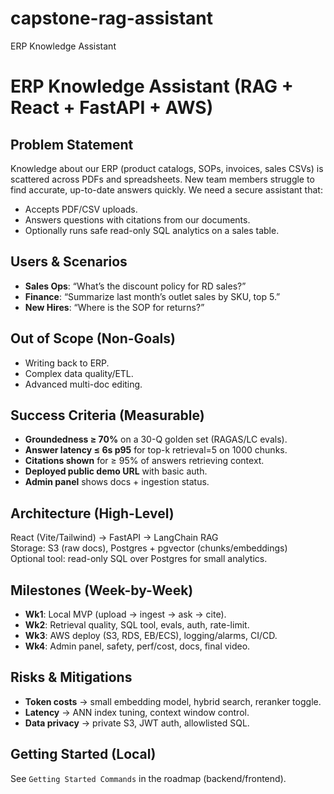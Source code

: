 # capstone-rag-assistant

ERP Knowledge Assistant

# ERP Knowledge Assistant (RAG + React + FastAPI + AWS)

## Problem Statement

Knowledge about our ERP (product catalogs, SOPs, invoices, sales CSVs) is scattered across PDFs and spreadsheets. New team members struggle to find accurate, up-to-date answers quickly. We need a secure assistant that:

- Accepts PDF/CSV uploads.
- Answers questions with citations from our documents.
- Optionally runs safe read-only SQL analytics on a sales table.

## Users & Scenarios

- **Sales Ops**: “What’s the discount policy for RD sales?”
- **Finance**: “Summarize last month’s outlet sales by SKU, top 5.”
- **New Hires**: “Where is the SOP for returns?”

## Out of Scope (Non-Goals)

- Writing back to ERP.
- Complex data quality/ETL.
- Advanced multi-doc editing.

## Success Criteria (Measurable)

- **Groundedness ≥ 70%** on a 30-Q golden set (RAGAS/LC evals).
- **Answer latency ≤ 6s p95** for top-k retrieval=5 on 1000 chunks.
- **Citations shown** for ≥ 95% of answers retrieving context.
- **Deployed public demo URL** with basic auth.
- **Admin panel** shows docs + ingestion status.

## Architecture (High-Level)

React (Vite/Tailwind) → FastAPI → LangChain RAG  
Storage: S3 (raw docs), Postgres + pgvector (chunks/embeddings)  
Optional tool: read-only SQL over Postgres for small analytics.

## Milestones (Week-by-Week)

- **Wk1**: Local MVP (upload → ingest → ask → cite).
- **Wk2**: Retrieval quality, SQL tool, evals, auth, rate-limit.
- **Wk3**: AWS deploy (S3, RDS, EB/ECS), logging/alarms, CI/CD.
- **Wk4**: Admin panel, safety, perf/cost, docs, final video.

## Risks & Mitigations

- **Token costs** → small embedding model, hybrid search, reranker toggle.
- **Latency** → ANN index tuning, context window control.
- **Data privacy** → private S3, JWT auth, allowlisted SQL.

## Getting Started (Local)

See `Getting Started Commands` in the roadmap (backend/frontend).
